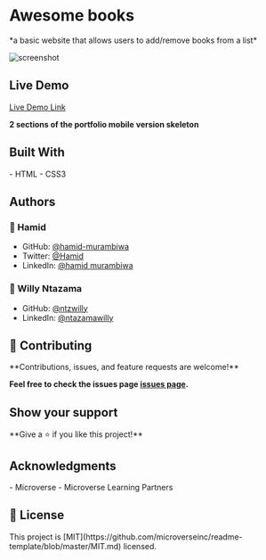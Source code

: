 <h1>Awesome books</h1>
   *a basic website that allows users to add/remove books from a list*

![screenshot](https://user-images.githubusercontent.com/9049260/133396225-8d856374-8ec8-4488-b31f-b2a5c57742d2.png)
## Live Demo

[Live Demo Link](https://hamid-murambiwa.github.io/Awesome-books/)

**2 sections of the portfolio mobile version skeleton**

<h2>Built With</h2>
- HTML 
- CSS3

<h2>Authors</h2>

<h3>👤 Hamid</h3>

- GitHub: [@hamid-murambiwa](https://github.com/hamid-murambiwa)
- Twitter: [@Hamid](https://twitter.com/Hamid87789454)
- LinkedIn: [@hamid murambiwa](https://www.linkedin.com/in/hamid-murambiwa-8a9a9520a/)

<h3>👤 Willy Ntazama</h3>

- GitHub: [@ntzwilly](https://github.com/ntzwilly)
- LinkedIn: [@ntazamawilly](https://linkedin.com/in/ntazama-willy-b676b7a)

<h2>🤝 Contributing</h2>
**Contributions, issues, and feature requests are welcome!**

**Feel free to check the issues page [issues page](https://github.com/hamid-murambiwa/Hello-Microverse/issues).**

<h2>Show your support</h2>
**Give a ⭐️ if you like this project!**

<h2>Acknowledgments</h2>
 - Microverse
 - Microverse Learning Partners  

<h2>📝 License</h2>
This project is [MIT](https://github.com/microverseinc/readme-template/blob/master/MIT.md) licensed.